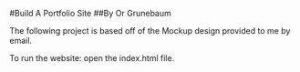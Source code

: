 #Build A Portfolio Site
##By Or Grunebaum

The following project is based off of the Mockup design provided to me by email.

To run the website: open the index.html file.